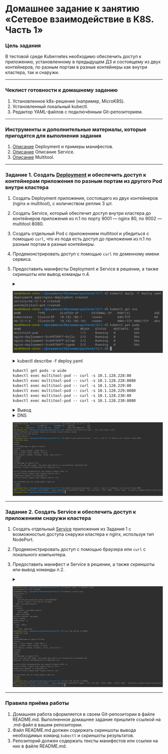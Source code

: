 # Домашнее задание к занятию «Сетевое взаимодействие в K8S. Часть 1»

### Цель задания

В тестовой среде Kubernetes необходимо обеспечить доступ к приложению, установленному в предыдущем ДЗ и состоящему из двух контейнеров, по разным портам в разные контейнеры как внутри кластера, так и снаружи.

------

### Чеклист готовности к домашнему заданию

1. Установленное k8s-решение (например, MicroK8S).
2. Установленный локальный kubectl.
3. Редактор YAML-файлов с подключённым Git-репозиторием.

------

### Инструменты и дополнительные материалы, которые пригодятся для выполнения задания

1. [Описание](https://kubernetes.io/docs/concepts/workloads/controllers/deployment/) Deployment и примеры манифестов.
2. [Описание](https://kubernetes.io/docs/concepts/services-networking/service/) Описание Service.
3. [Описание](https://github.com/wbitt/Network-MultiTool) Multitool.

------

### Задание 1. Создать [Deployment](deploy.yaml) и обеспечить доступ к контейнерам приложения по разным портам из другого Pod внутри кластера

1. Создать Deployment приложения, состоящего из двух контейнеров (nginx и multitool), с количеством реплик 3 шт.
2. Создать Service, который обеспечит доступ внутри кластера до контейнеров приложения из п.1 по порту 9001 — nginx 80, по 9002 — multitool 8080.
3. Создать отдельный Pod с приложением multitool и убедиться с помощью `curl`, что из пода есть доступ до приложения из п.1 по разным портам в разные контейнеры.
4. Продемонстрировать доступ с помощью `curl` по доменному имени сервиса.
5. Предоставить манифесты Deployment и Service в решении, а также скриншоты или вывод команды п.4.

   <details>
   <summary></summary>
   
   ```commandline
      kubectl apply -f deploy.yaml
      kubectl get svc
      kubectl get pods
   ``` 

   </details>

   ![1.1](img/1.1.png)

   <details>
   <summary>kubectl describe -f deploy.yaml</summary>

    ```commandline
    
          Name:                   nginx-deployment
    Namespace:              default
    CreationTimestamp:      Sun, 24 Sep 2023 12:19:36 +0300
    Labels:                 app=nginx
    Annotations:            deployment.kubernetes.io/revision: 1
    Selector:               app=nginx
    Replicas:               3 desired | 3 updated | 3 total | 3 available | 0 unavailable
    StrategyType:           RollingUpdate
    MinReadySeconds:        0
    RollingUpdateStrategy:  25% max unavailable, 25% max surge
    Pod Template:
      Labels:  app=nginx
      Containers:
       nginx:
        Image:        nginx:latest
        Port:         80/TCP
        Host Port:    0/TCP
        Environment:  <none>
        Mounts:       <none>
       multitool:
        Image:      wbitt/network-multitool
        Port:       8080/TCP
        Host Port:  0/TCP
        Environment:
          HTTP_PORT:   8080
          HTTPS_PORT:  8443
        Mounts:        <none>
      Volumes:         <none>
    Conditions:
      Type           Status  Reason
      ----           ------  ------
      Available      True    MinimumReplicasAvailable
      Progressing    True    NewReplicaSetAvailable
    OldReplicaSets:  <none>
    NewReplicaSet:   nginx-deployment-5c4497b9ff (3/3 replicas created)
    Events:
      Type    Reason             Age    From                   Message
      ----    ------             ----   ----                   -------
      Normal  ScalingReplicaSet  4m24s  deployment-controller  Scaled up replica set nginx-deployment-5c4497b9ff to 3
    
    
    Name:              hw-12-1-4
    Namespace:         default
    Labels:            <none>
    Annotations:       <none>
    Selector:          app=nginx
    Type:              ClusterIP
    IP Family Policy:  SingleStack
    IP Families:       IPv4
    IP:                10.152.183.162
    IPs:               10.152.183.162
    Port:              svc-nginx-http  9001/TCP
    TargetPort:        nginx-http/TCP
    Endpoints:         10.1.128.228:80,10.1.128.229:80,10.1.128.230:80
    Port:              svc-mtool-http  9002/TCP
    TargetPort:        mtool-http/TCP
    Endpoints:         10.1.128.228:8080,10.1.128.229:8080,10.1.128.230:8080
    Session Affinity:  None
    Events:            <none>
    
    
    Name:             multitool-pod
    Namespace:        default
    Priority:         0
    Service Account:  default
    Node:             microk8s/10.0.2.15
    Start Time:       Sun, 24 Sep 2023 12:19:36 +0300
    Labels:           <none>
    Annotations:      cni.projectcalico.org/containerID: 7aa79c064a23e5bd93bec5b5a9ee8f3be1f57cced4c91ae91ff128f402b5b604
                      cni.projectcalico.org/podIP: 10.1.128.231/32
                      cni.projectcalico.org/podIPs: 10.1.128.231/32
    Status:           Running
    IP:               10.1.128.231
    IPs:
      IP:  10.1.128.231
    Containers:
      pod-multitool:
        Container ID:   containerd://49a2f075541cf6a4aeabbed3c553d16618e081abeaba38d0ea586d3ddf410833
        Image:          wbitt/network-multitool
        Image ID:       docker.io/wbitt/network-multitool@sha256:d1137e87af76ee15cd0b3d4c7e2fcd111ffbd510ccd0af076fc98dddfc50a735
        Port:           <none>
        Host Port:      <none>
        State:          Running
          Started:      Sun, 24 Sep 2023 12:19:42 +0300
        Ready:          True
        Restart Count:  0
        Environment:    <none>
        Mounts:
          /var/run/secrets/kubernetes.io/serviceaccount from kube-api-access-h2fh6 (ro)
    Conditions:
      Type              Status
      Initialized       True 
      Ready             True 
      ContainersReady   True 
      PodScheduled      True 
    Volumes:
      kube-api-access-h2fh6:
        Type:                    Projected (a volume that contains injected data from multiple sources)
        TokenExpirationSeconds:  3607
        ConfigMapName:           kube-root-ca.crt
        ConfigMapOptional:       <nil>
        DownwardAPI:             true
    QoS Class:                   BestEffort
    Node-Selectors:              <none>
    Tolerations:                 node.kubernetes.io/not-ready:NoExecute op=Exists for 300s
                                 node.kubernetes.io/unreachable:NoExecute op=Exists for 300s
    Events:
      Type    Reason     Age    From               Message
      ----    ------     ----   ----               -------
      Normal  Scheduled  4m24s  default-scheduler  Successfully assigned default/multitool-pod to microk8s
      Normal  Pulling    4m23s  kubelet            Pulling image "wbitt/network-multitool"
      Normal  Pulled     4m18s  kubelet            Successfully pulled image "wbitt/network-multitool" in 1.109853103s (4.370414343s including waiting)
      Normal  Created    4m18s  kubelet            Created container pod-multitool
      Normal  Started    4m18s  kubelet            Started container pod-multitool
    
    
    ```

   </details>

   ```commandline
   kubectl get pods -o wide
   kubectl exec multitool-pod -- curl -s 10.1.128.228:80
   kubectl exec multitool-pod -- curl -s 10.1.128.228:8080
   kubectl exec multitool-pod -- curl -s 10.1.128.229:80
   kubectl exec multitool-pod -- curl -s 10.1.128.229:8080
   kubectl exec multitool-pod -- curl -s 10.1.128.230:80
   kubectl exec multitool-pod -- curl -s 10.1.128.230:8080
   ```
   
   <details>
   <summary>Вывод</summary>
   
   ![1.2](img/1.2.png)

   ```commandline
   NAME                                READY   STATUS    RESTARTS   AGE   IP             NODE       NOMINATED NODE   READINESS GATES
   multitool-pod                       1/1     Running   0          50m   10.1.128.231   microk8s   <none>           <none>
   nginx-deployment-5c4497b9ff-9nllc   2/2     Running   0          50m   10.1.128.228   microk8s   <none>           <none>
   nginx-deployment-5c4497b9ff-b27qm   2/2     Running   0          50m   10.1.128.229   microk8s   <none>           <none>
   nginx-deployment-5c4497b9ff-tgpwb   2/2     Running   0          50m   10.1.128.230   microk8s   <none>           <none>
   <!DOCTYPE html>
   <html>
   <head>
   <title>Welcome to nginx!</title>
   <style>
   html { color-scheme: light dark; }
   body { width: 35em; margin: 0 auto;
   font-family: Tahoma, Verdana, Arial, sans-serif; }
   </style>
   </head>
   <body>
   <h1>Welcome to nginx!</h1>
   <p>If you see this page, the nginx web server is successfully installed and
   working. Further configuration is required.</p>
   
   <p>For online documentation and support please refer to
   <a href="http://nginx.org/">nginx.org</a>.<br/>
   Commercial support is available at
   <a href="http://nginx.com/">nginx.com</a>.</p>
   
   <p><em>Thank you for using nginx.</em></p>
   </body>
   </html>
   WBITT Network MultiTool (with NGINX) - nginx-deployment-5c4497b9ff-9nllc - 10.1.128.228 - HTTP: 8080 , HTTPS: 8443 . (Formerly praqma/network-multitool)
   <!DOCTYPE html>
   <html>
   <head>
   <title>Welcome to nginx!</title>
   <style>
   html { color-scheme: light dark; }
   body { width: 35em; margin: 0 auto;
   font-family: Tahoma, Verdana, Arial, sans-serif; }
   </style>
   </head>
   <body>
   <h1>Welcome to nginx!</h1>
   <p>If you see this page, the nginx web server is successfully installed and
   working. Further configuration is required.</p>
   
   <p>For online documentation and support please refer to
   <a href="http://nginx.org/">nginx.org</a>.<br/>
   Commercial support is available at
   <a href="http://nginx.com/">nginx.com</a>.</p>
   
   <p><em>Thank you for using nginx.</em></p>
   </body>
   </html>
   WBITT Network MultiTool (with NGINX) - nginx-deployment-5c4497b9ff-b27qm - 10.1.128.229 - HTTP: 8080 , HTTPS: 8443 . (Formerly praqma/network-multitool)
   <!DOCTYPE html>
   <html>
   <head>
   <title>Welcome to nginx!</title>
   <style>
   html { color-scheme: light dark; }
   body { width: 35em; margin: 0 auto;
   font-family: Tahoma, Verdana, Arial, sans-serif; }
   </style>
   </head>
   <body>
   <h1>Welcome to nginx!</h1>
   <p>If you see this page, the nginx web server is successfully installed and
   working. Further configuration is required.</p>
   
   <p>For online documentation and support please refer to
   <a href="http://nginx.org/">nginx.org</a>.<br/>
   Commercial support is available at
   <a href="http://nginx.com/">nginx.com</a>.</p>
   
   <p><em>Thank you for using nginx.</em></p>
   </body>
   </html>
   WBITT Network MultiTool (with NGINX) - nginx-deployment-5c4497b9ff-tgpwb - 10.1.128.230 - HTTP: 8080 , HTTPS: 8443 . (Formerly praqma/network-multitool)
   ```

   </details>
   <details>
   <summary>DNS</summary>
   
   ```commandline
   kubectl get svc hw-12-1-4
   kubectl exec multitool-pod -- cat /etc/resolv.conf
   kubectl exec multitool-pod -- curl -s hw-12-1-4.default.svc.cluster.local:9001
   kubectl exec multitool-pod -- curl -s hw-12-1-4.default.svc.cluster.local:9002
   ```
   </details>

   ![1.3](img/1.3.png)

------

### Задание 2. Создать Service и обеспечить доступ к приложениям снаружи кластера

1. Создать отдельный [Service](NodePort.yaml) приложения из Задания 1 с возможностью доступа снаружи кластера к nginx, используя тип NodePort.
2. Продемонстрировать доступ с помощью браузера или `curl` с локального компьютера.
3. Предоставить манифест и Service в решении, а также скриншоты или вывод команды п.2.

   <details>
   <summary></summary>

   ```commandline
   kubectl apply -f NodePort.yaml
   kubectl config view 
   curl 192.168.56.12:30081
   curl 192.168.56.12:30082
   ```
   </details>   
   
   ![2](img/2.png)
   
------

### Правила приёма работы

1. Домашняя работа оформляется в своем Git-репозитории в файле README.md. Выполненное домашнее задание пришлите ссылкой на .md-файл в вашем репозитории.
2. Файл README.md должен содержать скриншоты вывода необходимых команд `kubectl` и скриншоты результатов.
3. Репозиторий должен содержать тексты манифестов или ссылки на них в файле README.md.

